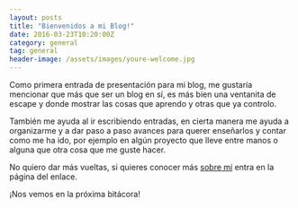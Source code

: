 ```yaml
---
layout: posts
title: "Bienvenidos a mi Blog!"
date: 2016-03-23T10:20:00Z
category: general
tag: general
header-image: /assets/images/youre-welcome.jpg
---
```


Como primera entrada de presentación para mi blog, me gustaría mencionar que más que ser un blog en sí, es más bien una ventanita de escape y donde mostrar las cosas que aprendo y otras que ya controlo.

También me ayuda al ir escribiendo entradas, en cierta manera me ayuda a organizarme y a dar paso a paso avances para querer enseñarlos y contar como me ha ido, por ejemplo en algún proyecto que lleve entre manos o alguna que otra cosa que me guste hacer.

No quiero dar más vueltas, si quieres conocer más [sobre mí](/about) entra en la página del enlace.

¡Nos vemos en la próxima bitácora!